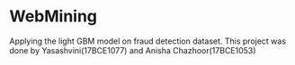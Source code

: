 # WebMining
Applying the light GBM model on fraud detection dataset. This project was done by Yasashvini(17BCE1077) and Anisha Chazhoor(17BCE1053)
